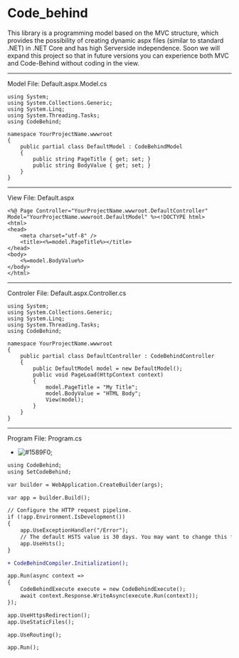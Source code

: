 # Code_behind
This library is a programming model based on the MVC structure, which provides the possibility of creating dynamic aspx files (similar to standard .NET) in .NET Core and has high Serverside independence.
Soon we will expand this project so that in future versions you can experience both MVC and Code-Behind without coding in the view.

------------------------------------------
Model File: Default.aspx.Model.cs
```
using System;
using System.Collections.Generic;
using System.Linq;
using System.Threading.Tasks;
using CodeBehind;

namespace YourProjectName.wwwroot
{
    public partial class DefaultModel : CodeBehindModel
    {
        public string PageTitle { get; set; }
        public string BodyValue { get; set; }
    }
}
```

------------------------------------------
View File: Default.aspx
```
<%@ Page Controller="YourProjectName.wwwroot.DefaultController" Model="YourProjectName.wwwroot.DefaultModel" %><!DOCTYPE html>
<html>
<head>
    <meta charset="utf-8" />
    <title><%=model.PageTitle%></title>
</head>
<body>
    <%=model.BodyValue%>
</body>
</html>
```

------------------------------------------
Controler File: Default.aspx.Controller.cs
```
using System;
using System.Collections.Generic;
using System.Linq;
using System.Threading.Tasks;
using CodeBehind;

namespace YourProjectName.wwwroot
{
    public partial class DefaultController : CodeBehindController
    {
        public DefaultModel model = new DefaultModel();
        public void PageLoad(HttpContext context)
        {
            model.PageTitle = "My Title";
            model.BodyValue = "HTML Body";
            View(model);
        }
    }
}
```

------------------------------------------
Program File: Program.cs
- ![#1589F0](CodeBehindCompiler.Initialization());
```diff
using CodeBehind;
using SetCodeBehind;

var builder = WebApplication.CreateBuilder(args);

var app = builder.Build();

// Configure the HTTP request pipeline.
if (!app.Environment.IsDevelopment())
{
    app.UseExceptionHandler("/Error");
    // The default HSTS value is 30 days. You may want to change this for production scenarios, see https://aka.ms/aspnetcore-hsts.
    app.UseHsts();
}

+ CodeBehindCompiler.Initialization();

app.Run(async context =>
{
    CodeBehindExecute execute = new CodeBehindExecute();
    await context.Response.WriteAsync(execute.Run(context));
});

app.UseHttpsRedirection();
app.UseStaticFiles();

app.UseRouting();

app.Run();
```

